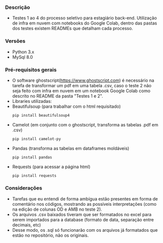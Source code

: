 ### Descrição
* Testes 1 ao 4 do processo seletivo para estagiário back-end. Utilização de infra em nuvem com notebooks do Google Colab, dentro das pastas dos testes existem READMEs que detalham cada processo.

### Versões
* Python 3.x
* MySql 8.0

### Pré-requisitos gerais
* O software ghostscript(https://www.ghostscript.com) é necessário na tarefa de transformar um pdf em uma tabela .csv, caso o teste 2 não seja feito com infra em nuvem em um notebook Google Colab como descrito no README da pasta "Testes 1 e 2".
* Libraries utilizadas:
* Beautifulsoup (para trabalhar com o html requisitado)
  ```sh
  pip install beautifulsoup4
  ```
* Camelot (em conjunto com o ghostscript, transforma as tabelas .pdf em .csv)
  ```sh
  pip install camelot-py
  ```
* Pandas (transforma as tabelas em dataframes moldáveis)
  ```sh
  pip install pandas
  ```
* Requests (para acessar a página html)
  ```sh
  pip install requests
  ```
### Considerações
* Tarefas que eu entendi de forma ambígua estão presentes em forma de comentário nos códigos, mostrando as possíveis interpretações (como na edição de colunas OD e AMB no teste 2).
* Os arquivos .csv baixados tiveram que ser formatados no excel para serem importados para a database (formato de data, separação entre decimais, etc)
* Desse modo, os .sql só funcionarão com os arquivos já formatados que estão no repositório, não os originais.
  

  



